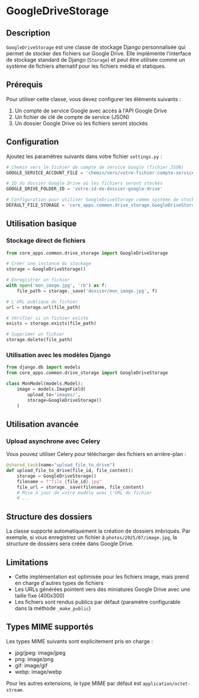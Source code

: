 # GoogleDriveStorage

## Description

`GoogleDriveStorage` est une classe de stockage Django personnalisée qui permet de stocker des fichiers sur Google Drive. Elle implémente l'interface de stockage standard de Django (`Storage`) et peut être utilisée comme un système de fichiers alternatif pour les fichiers média et statiques.

## Prérequis

Pour utiliser cette classe, vous devez configurer les éléments suivants :

1. Un compte de service Google avec accès à l'API Google Drive
2. Un fichier de clé de compte de service (JSON)
3. Un dossier Google Drive où les fichiers seront stockés

## Configuration

Ajoutez les paramètres suivants dans votre fichier `settings.py` :

```python
# Chemin vers le fichier de compte de service Google (fichier JSON)
GOOGLE_SERVICE_ACCOUNT_FILE = 'chemin/vers/votre-fichier-compte-service.json'

# ID du dossier Google Drive où les fichiers seront stockés
GOOGLE_DRIVE_FOLDER_ID = 'votre-id-de-dossier-google-drive'

# Configuration pour utiliser GoogleDriveStorage comme système de stockage par défaut (optionnel)
DEFAULT_FILE_STORAGE = 'core_apps.common.drive_storage.GoogleDriveStorage'
```

## Utilisation basique

### Stockage direct de fichiers

```python
from core_apps.common.drive_storage import GoogleDriveStorage

# Créer une instance du stockage
storage = GoogleDriveStorage()

# Enregistrer un fichier
with open('mon_image.jpg', 'rb') as f:
    file_path = storage._save('dossier/mon_image.jpg', f)

# L'URL publique du fichier
url = storage.url(file_path)

# Vérifier si un fichier existe
exists = storage.exists(file_path)

# Supprimer un fichier
storage.delete(file_path)
```

### Utilisation avec les modèles Django

```python
from django.db import models
from core_apps.common.drive_storage import GoogleDriveStorage

class MonModel(models.Model):
    image = models.ImageField(
        upload_to='images/',
        storage=GoogleDriveStorage()
    )
```

## Utilisation avancée

### Upload asynchrone avec Celery

Vous pouvez utiliser Celery pour télécharger des fichiers en arrière-plan :

```python
@shared_task(name="upload_file_to_drive")
def upload_file_to_drive(file_id, file_content):
    storage = GoogleDriveStorage()
    filename = f"file_{file_id}.jpg"
    file_url = storage._save(filename, file_content)
    # Mise à jour de votre modèle avec l'URL du fichier
    # ...
```

## Structure des dossiers

La classe supporte automatiquement la création de dossiers imbriqués. Par exemple, si vous enregistrez un fichier à `photos/2025/07/image.jpg`, la structure de dossiers sera créée dans Google Drive.

## Limitations

- Cette implémentation est optimisée pour les fichiers image, mais prend en charge d'autres types de fichiers
- Les URLs générées pointent vers des miniatures Google Drive avec une taille fixe (400x300)
- Les fichiers sont rendus publics par défaut (paramètre configurable dans la méthode `_make_public`)

## Types MIME supportés

Les types MIME suivants sont explicitement pris en charge :
- jpg/jpeg: image/jpeg
- png: image/png
- gif: image/gif
- webp: image/webp

Pour les autres extensions, le type MIME par défaut est `application/octet-stream`.